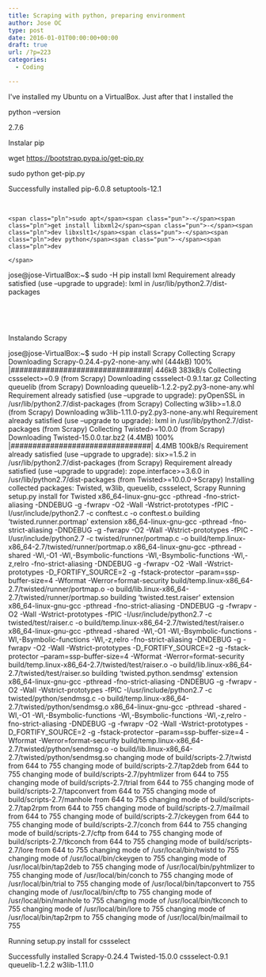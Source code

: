 ```yaml
---
title: Scraping with python, preparing environment
author: Jose OC
type: post
date: 2016-01-01T00:00:00+00:00
draft: true
url: /?p=223
categories:
  - Coding

---
```

I've installed my Ubuntu on a VirtualBox. Just after that I installed the

python &#8211;version

2.7.6

Instalar pip

wget <https://bootstrap.pypa.io/get-pip.py>

sudo python get-pip.py

Successfully installed pip-6.0.8 setuptools-12.1

&nbsp;

<pre class="lang-py prettyprint prettyprinted"><code>&lt;span class="pln">sudo apt&lt;/span>&lt;span class="pun">-&lt;/span>&lt;span class="pln">get install libxml2&lt;/span>&lt;span class="pun">-&lt;/span>&lt;span class="pln">dev libxslt1&lt;/span>&lt;span class="pun">-&lt;/span>&lt;span class="pln">dev python&lt;/span>&lt;span class="pun">-&lt;/span>&lt;span class="pln">dev

&lt;/span></code></pre>

jose@jose-VirtualBox:~$ sudo -H pip install lxml Requirement already satisfied (use &#8211;upgrade to upgrade): lxml in /usr/lib/python2.7/dist-packages

&nbsp;

&nbsp;

Instalando Scrapy

jose@jose-VirtualBox:~$ sudo -H pip install Scrapy Collecting Scrapy Downloading Scrapy-0.24.4-py2-none-any.whl (444kB) 100% |################################| 446kB 383kB/s Collecting cssselect>=0.9 (from Scrapy) Downloading cssselect-0.9.1.tar.gz Collecting queuelib (from Scrapy) Downloading queuelib-1.2.2-py2.py3-none-any.whl Requirement already satisfied (use &#8211;upgrade to upgrade): pyOpenSSL in /usr/lib/python2.7/dist-packages (from Scrapy) Collecting w3lib>=1.8.0 (from Scrapy) Downloading w3lib-1.11.0-py2.py3-none-any.whl Requirement already satisfied (use &#8211;upgrade to upgrade): lxml in /usr/lib/python2.7/dist-packages (from Scrapy) Collecting Twisted>=10.0.0 (from Scrapy) Downloading Twisted-15.0.0.tar.bz2 (4.4MB) 100% |################################| 4.4MB 100kB/s Requirement already satisfied (use &#8211;upgrade to upgrade): six>=1.5.2 in /usr/lib/python2.7/dist-packages (from Scrapy) Requirement already satisfied (use &#8211;upgrade to upgrade): zope.interface>=3.6.0 in /usr/lib/python2.7/dist-packages (from Twisted>=10.0.0->Scrapy) Installing collected packages: Twisted, w3lib, queuelib, cssselect, Scrapy Running setup.py install for Twisted x86\_64-linux-gnu-gcc -pthread -fno-strict-aliasing -DNDEBUG -g -fwrapv -O2 -Wall -Wstrict-prototypes -fPIC -I/usr/include/python2.7 -c conftest.c -o conftest.o building &#8216;twisted.runner.portmap' extension x86\_64-linux-gnu-gcc -pthread -fno-strict-aliasing -DNDEBUG -g -fwrapv -O2 -Wall -Wstrict-prototypes -fPIC -I/usr/include/python2.7 -c twisted/runner/portmap.c -o build/temp.linux-x86\_64-2.7/twisted/runner/portmap.o x86\_64-linux-gnu-gcc -pthread -shared -Wl,-O1 -Wl,-Bsymbolic-functions -Wl,-Bsymbolic-functions -Wl,-z,relro -fno-strict-aliasing -DNDEBUG -g -fwrapv -O2 -Wall -Wstrict-prototypes -D\_FORTIFY\_SOURCE=2 -g -fstack-protector &#8211;param=ssp-buffer-size=4 -Wformat -Werror=format-security build/temp.linux-x86\_64-2.7/twisted/runner/portmap.o -o build/lib.linux-x86\_64-2.7/twisted/runner/portmap.so building &#8216;twisted.test.raiser' extension x86\_64-linux-gnu-gcc -pthread -fno-strict-aliasing -DNDEBUG -g -fwrapv -O2 -Wall -Wstrict-prototypes -fPIC -I/usr/include/python2.7 -c twisted/test/raiser.c -o build/temp.linux-x86\_64-2.7/twisted/test/raiser.o x86\_64-linux-gnu-gcc -pthread -shared -Wl,-O1 -Wl,-Bsymbolic-functions -Wl,-Bsymbolic-functions -Wl,-z,relro -fno-strict-aliasing -DNDEBUG -g -fwrapv -O2 -Wall -Wstrict-prototypes -D\_FORTIFY\_SOURCE=2 -g -fstack-protector &#8211;param=ssp-buffer-size=4 -Wformat -Werror=format-security build/temp.linux-x86\_64-2.7/twisted/test/raiser.o -o build/lib.linux-x86\_64-2.7/twisted/test/raiser.so building &#8216;twisted.python.sendmsg' extension x86\_64-linux-gnu-gcc -pthread -fno-strict-aliasing -DNDEBUG -g -fwrapv -O2 -Wall -Wstrict-prototypes -fPIC -I/usr/include/python2.7 -c twisted/python/sendmsg.c -o build/temp.linux-x86\_64-2.7/twisted/python/sendmsg.o x86\_64-linux-gnu-gcc -pthread -shared -Wl,-O1 -Wl,-Bsymbolic-functions -Wl,-Bsymbolic-functions -Wl,-z,relro -fno-strict-aliasing -DNDEBUG -g -fwrapv -O2 -Wall -Wstrict-prototypes -D\_FORTIFY\_SOURCE=2 -g -fstack-protector &#8211;param=ssp-buffer-size=4 -Wformat -Werror=format-security build/temp.linux-x86\_64-2.7/twisted/python/sendmsg.o -o build/lib.linux-x86\_64-2.7/twisted/python/sendmsg.so changing mode of build/scripts-2.7/twistd from 644 to 755 changing mode of build/scripts-2.7/tap2deb from 644 to 755 changing mode of build/scripts-2.7/pyhtmlizer from 644 to 755 changing mode of build/scripts-2.7/trial from 644 to 755 changing mode of build/scripts-2.7/tapconvert from 644 to 755 changing mode of build/scripts-2.7/manhole from 644 to 755 changing mode of build/scripts-2.7/tap2rpm from 644 to 755 changing mode of build/scripts-2.7/mailmail from 644 to 755 changing mode of build/scripts-2.7/ckeygen from 644 to 755 changing mode of build/scripts-2.7/conch from 644 to 755 changing mode of build/scripts-2.7/cftp from 644 to 755 changing mode of build/scripts-2.7/tkconch from 644 to 755 changing mode of build/scripts-2.7/lore from 644 to 755 changing mode of /usr/local/bin/twistd to 755 changing mode of /usr/local/bin/ckeygen to 755 changing mode of /usr/local/bin/tap2deb to 755 changing mode of /usr/local/bin/pyhtmlizer to 755 changing mode of /usr/local/bin/conch to 755 changing mode of /usr/local/bin/trial to 755 changing mode of /usr/local/bin/tapconvert to 755 changing mode of /usr/local/bin/cftp to 755 changing mode of /usr/local/bin/manhole to 755 changing mode of /usr/local/bin/tkconch to 755 changing mode of /usr/local/bin/lore to 755 changing mode of /usr/local/bin/tap2rpm to 755 changing mode of /usr/local/bin/mailmail to 755

Running setup.py install for cssselect

Successfully installed Scrapy-0.24.4 Twisted-15.0.0 cssselect-0.9.1 queuelib-1.2.2 w3lib-1.11.0

&nbsp;